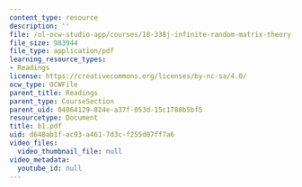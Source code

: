 ```yaml
---
content_type: resource
description: ''
file: /ol-ocw-studio-app/courses/18-338j-infinite-random-matrix-theory-fall-2004/d648ab1fac93a4617d3cf255d07ff7a6_b1.pdf
file_size: 983944
file_type: application/pdf
learning_resource_types:
- Readings
license: https://creativecommons.org/licenses/by-nc-sa/4.0/
ocw_type: OCWFile
parent_title: Readings
parent_type: CourseSection
parent_uid: 04064129-824e-a37f-053d-15c1788b5bf5
resourcetype: Document
title: b1.pdf
uid: d648ab1f-ac93-a461-7d3c-f255d07ff7a6
video_files:
  video_thumbnail_file: null
video_metadata:
  youtube_id: null
---
```

